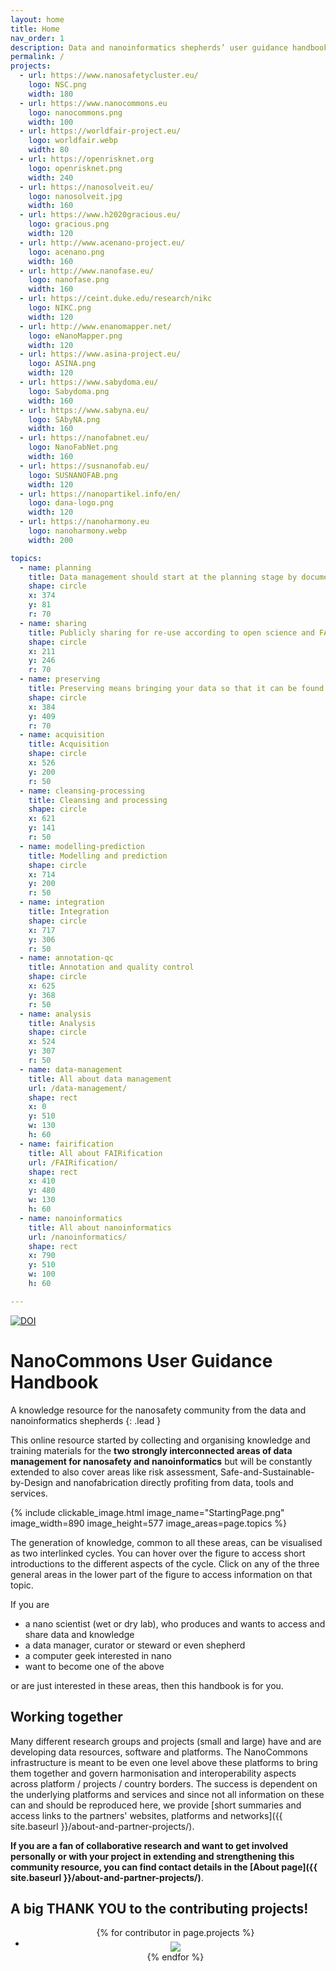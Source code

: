 ```yaml
---
layout: home
title: Home
nav_order: 1
description: Data and nanoinformatics shepherds’ user guidance handbook
permalink: /
projects:
  - url: https://www.nanosafetycluster.eu/
    logo: NSC.png
    width: 180
  - url: https://www.nanocommons.eu
    logo: nanocommons.png
    width: 100
  - url: https://worldfair-project.eu/
    logo: worldfair.webp
    width: 80
  - url: https://openrisknet.org
    logo: openrisknet.png
    width: 240
  - url: https://nanosolveit.eu/
    logo: nanosolveit.jpg
    width: 160
  - url: https://www.h2020gracious.eu/
    logo: gracious.png
    width: 120
  - url: http://www.acenano-project.eu/
    logo: acenano.png
    width: 160
  - url: http://www.nanofase.eu/
    logo: nanofase.png
    width: 160
  - url: https://ceint.duke.edu/research/nikc
    logo: NIKC.png
    width: 120
  - url: http://www.enanomapper.net/
    logo: eNanoMapper.png
    width: 120
  - url: https://www.asina-project.eu/
    logo: ASINA.png
    width: 120
  - url: https://www.sabydoma.eu/
    logo: Sabydoma.png
    width: 160
  - url: https://www.sabyna.eu/
    logo: SAbyNA.png
    width: 160
  - url: https://nanofabnet.eu/
    logo: NanoFabNet.png
    width: 160
  - url: https://susnanofab.eu/
    logo: SUSNANOFAB.png
    width: 120
  - url: https://nanopartikel.info/en/
    logo: dana-logo.png
    width: 120
  - url: https://nanoharmony.eu
    logo: nanoharmony.webp
    width: 200

topics:
  - name: planning
    title: Data management should start at the planning stage by documenting the study design and decisions leading to the selected methods
    shape: circle
    x: 374
    y: 81
    r: 70
  - name: sharing
    title: Publicly sharing for re-use according to open science and FAIR standards
    shape: circle
    x: 211
    y: 246
    r: 70
  - name: preserving
    title: Preserving means bringing your data so that it can be found by you but also in institutional repositories and public data repositories and warehouses
    shape: circle
    x: 384
    y: 409
    r: 70
  - name: acquisition
    title: Acquisition
    shape: circle
    x: 526
    y: 200
    r: 50
  - name: cleansing-processing
    title: Cleansing and processing
    shape: circle
    x: 621
    y: 141
    r: 50
  - name: modelling-prediction
    title: Modelling and prediction
    shape: circle
    x: 714
    y: 200
    r: 50
  - name: integration
    title: Integration
    shape: circle
    x: 717
    y: 306
    r: 50
  - name: annotation-qc
    title: Annotation and quality control
    shape: circle
    x: 625
    y: 368
    r: 50
  - name: analysis
    title: Analysis
    shape: circle
    x: 524
    y: 307
    r: 50
  - name: data-management
    title: All about data management
    url: /data-management/
    shape: rect
    x: 0
    y: 510
    w: 130
    h: 60
  - name: fairification
    title: All about FAIRification
    url: /FAIRification/
    shape: rect
    x: 410
    y: 480
    w: 130
    h: 60
  - name: nanoinformatics
    title: All about nanoinformatics
    url: /nanoinformatics/
    shape: rect
    x: 790
    y: 510
    w: 100
    h: 60

---
```

[![DOI](https://zenodo.org/badge/392611144.svg)](https://zenodo.org/badge/latestdoi/392611144)

# NanoCommons User Guidance Handbook 
<script type="application/ld+json">
{
  "@context": "http://schema.org",
  "@type": "Book",
  "inLanguage": "en-gb",
  "name": "NanoCommons User Guidance Handbook",
  "url": "https://nanocommons.github.io/user-handbook/",
  "publisher": {
    "@type": "Organization",
    "name": "GitHub"
  },
  "copyrightYear": "2021",
  "license": "http://creativecommons.org/licenses/by/4.0/",
  "discussionUrl": "https://github.com/NanoCommons/user-handbook/issues"
}
</script>

A knowledge resource for the nanosafety community from the data and nanoinformatics shepherds
{: .lead }

This online resource started by collecting and organising knowledge and training materials for the **two strongly interconnected areas of data management for nanosafety and nanoinformatics** but will be constantly extended to also cover areas like risk assessment, Safe-and-Sustainable-by-Design and nanofabrication directly profiting from data, tools and services.

{% include clickable_image.html image_name="StartingPage.png" image_width=890 image_height=577 image_areas=page.topics %}

The generation of knowledge, common to all these areas, can be visualised as two interlinked cycles. You can hover over the figure to access short introductions to the different aspects of the cycle. Click on any of the three general areas in the lower part of the figure to access information on that topic.

If you are
- a nano scientist (wet or dry lab), who produces and wants to access and share data and knowledge
- a data manager, curator or steward or even shepherd
- a computer geek interested in nano
- want to become one of the above

or are just interested in these areas, then this handbook is for you.

## Working together
Many different research groups and projects (small and large) have and are developing data resources, software and platforms. The NanoCommons infrastructure is meant to be even one level above these platforms to bring them together and govern harmonisation and interoperability aspects across platform / projects / country borders. The success is dependent on the underlying platforms and services and since not all information on these can and should be reproduced here, we provide [short summaries and access links to the partners' websites, platforms and networks]({{ site.baseurl }}/about-and-partner-projects/).

**If you are a fan of collaborative research and want to get involved personally or with your project in extending and strengthening this community resource, you can find contact details in the [About page]({{ site.baseurl }}/about-and-partner-projects/)**. 


## A big THANK YOU to the contributing projects!

<center>
<ul class="list-style-none mt-6">
{% for contributor in page.projects %}
  <li class="d-inline-block mr-3 mb-3">
     <a href="{{ contributor.url }}"><img src="images/logos/{{ contributor.logo }}" width="{{ contributor.width }}" align="middle"/></a>
  </li>
{% endfor %}
</ul>
</center>
